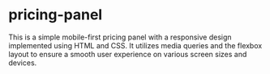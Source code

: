 # pricing-panel
This is a simple mobile-first pricing panel with a responsive design implemented using HTML and CSS. It utilizes media queries and the flexbox layout to ensure a smooth user experience on various screen sizes and devices.
